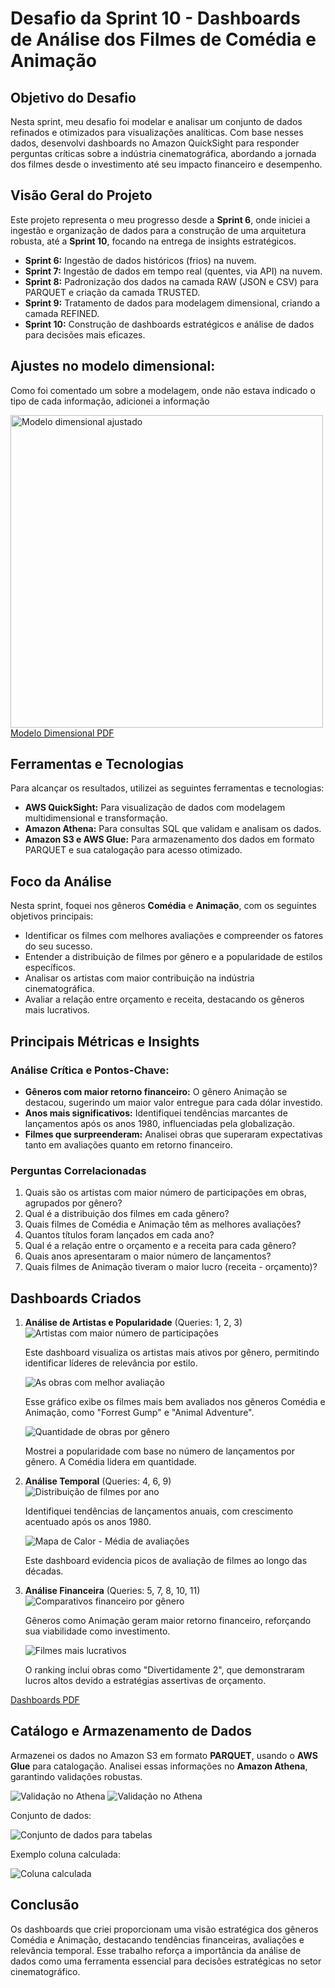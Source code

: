 <h1>Desafio da Sprint 10 - Dashboards de Análise dos Filmes de Comédia e Animação</h1>

<h2>Objetivo do Desafio</h2>
<p>
    Nesta sprint, meu desafio foi modelar e analisar um conjunto de dados refinados e otimizados para
    visualizações analíticas. Com base nesses dados, desenvolvi dashboards no Amazon QuickSight
    para responder perguntas críticas sobre a indústria cinematográfica, abordando a jornada dos filmes desde o investimento até seu impacto financeiro e desempenho.
</p>

<h2>Visão Geral do Projeto</h2>
<p>
    Este projeto representa o meu progresso desde a <strong>Sprint 6</strong>, onde iniciei a ingestão e organização de dados para a construção de uma arquitetura robusta, até a <strong>Sprint 10</strong>, focando na entrega de insights estratégicos.
</p>
<ul>
    <li><strong>Sprint 6:</strong> Ingestão de dados históricos (frios) na nuvem.</li>
    <li><strong>Sprint 7:</strong> Ingestão de dados em tempo real (quentes, via API) na nuvem.</li>
    <li><strong>Sprint 8:</strong> Padronização dos dados na camada RAW (JSON e CSV) para PARQUET e criação da camada TRUSTED.</li>
    <li><strong>Sprint 9:</strong> Tratamento de dados para modelagem dimensional, criando a camada REFINED.</li>
    <li><strong>Sprint 10:</strong> Construção de dashboards estratégicos e análise de dados para decisões mais eficazes.</li>
</ul>

<h2>Ajustes no modelo dimensional:</h2>
<p>Como foi comentado um sobre a modelagem, onde não estava indicado o tipo de cada informação, adicionei a informação</p>
<img src="../Evidencias/modeloDimensional.png" alt="Modelo dimensional ajustado" width= 500px>
<a href="Modelagem.pdf">Modelo Dimensional PDF</a>

<h2>Ferramentas e Tecnologias</h2>
<p>
    Para alcançar os resultados, utilizei as seguintes ferramentas e tecnologias:
</p>
<ul>
    <li><strong>AWS QuickSight:</strong> Para visualização de dados com modelagem multidimensional e transformação.</li>
    <li><strong>Amazon Athena:</strong> Para consultas SQL que validam e analisam os dados.</li>
    <li><strong>Amazon S3 e AWS Glue:</strong> Para armazenamento dos dados em formato PARQUET e sua catalogação para acesso otimizado.</li>
</ul>

<h2>Foco da Análise</h2>
<p>
    Nesta sprint, foquei nos gêneros <strong>Comédia</strong> e <strong>Animação</strong>, com os seguintes objetivos principais:
</p>
<ul>
    <li>Identificar os filmes com melhores avaliações e compreender os fatores do seu sucesso.</li>
    <li>Entender a distribuição de filmes por gênero e a popularidade de estilos específicos.</li>
    <li>Analisar os artistas com maior contribuição na indústria cinematográfica.</li>
    <li>Avaliar a relação entre orçamento e receita, destacando os gêneros mais lucrativos.</li>
</ul>

<h2>Principais Métricas e Insights</h2>
<h3>Análise Crítica e Pontos-Chave:</h3>
<ul>
    <li><strong>Gêneros com maior retorno financeiro:</strong> O gênero Animação se destacou, sugerindo um maior valor entregue para cada dólar investido.</li>
    <li><strong>Anos mais significativos:</strong> Identifiquei tendências marcantes de lançamentos após os anos 1980, influenciadas pela globalização.</li>
    <li><strong>Filmes que surpreenderam:</strong> Analisei obras que superaram expectativas tanto em avaliações quanto em retorno financeiro.</li>
</ul>

<h3>Perguntas Correlacionadas</h3>
<ol>
    <li>Quais são os artistas com maior número de participações em obras, agrupados por gênero?</li>
    <li>Qual é a distribuição dos filmes em cada gênero?</li>
    <li>Quais filmes de Comédia e Animação têm as melhores avaliações?</li>
    <li>Quantos títulos foram lançados em cada ano?</li>
    <li>Qual é a relação entre o orçamento e a receita para cada gênero?</li>
    <li>Quais anos apresentaram o maior número de lançamentos?</li>
    <li>Quais filmes de Animação tiveram o maior lucro (receita - orçamento)?</li>
</ol>

<h2>Dashboards Criados</h2>
<ol>
    <li><strong>Análise de Artistas e Popularidade</strong> (Queries: 1, 2, 3)</li>
    <img src="../Evidencias/topArtistasPorObras.png" alt="Artistas com maior número de participações">
    <p>Este dashboard visualiza os artistas mais ativos por gênero, permitindo identificar líderes de relevância por estilo.</p>
    <img src="../Evidencias/obrasComMelhoresAvaliações.png" alt="As obras com melhor avaliação">
    <p>Esse gráfico exibe os filmes mais bem avaliados nos gêneros Comédia e Animação, como "Forrest Gump" e "Animal Adventure".</p>
    <img src="../Evidencias/distribuiçãoObrasGenero.png" alt="Quantidade de obras por gênero">
    <p>Mostrei a popularidade com base no número de lançamentos por gênero. A Comédia lidera em quantidade.</p>
    <li><strong>Análise Temporal</strong> (Queries: 4, 6, 9)</li>
    <img src="../Evidencias/quantidadesLançamentoAno.png" alt="Distribuição de filmes por ano">
    <p>Identifiquei tendências de lançamentos anuais, com crescimento acentuado após os anos 1980.</p>
    <img src="../Evidencias/avaliaçõesPorAno.png" alt="Mapa de Calor - Média de avaliações">
    <p>Este dashboard evidencia picos de avaliação de filmes ao longo das décadas.</p>
    <li><strong>Análise Financeira</strong> (Queries: 5, 7, 8, 10, 11)</li>
    <img src="../Evidencias/comparativoFinanceiroGenero.png" alt="Comparativos financeiro por gênero">
    <p>Gêneros como Animação geram maior retorno financeiro, reforçando sua viabilidade como investimento.</p>
    <img src="../Evidencias/filmesMaisLucrativos.png" alt="Filmes mais lucrativos">
    <p>O ranking inclui obras como "Divertidamente 2", que demonstraram lucros altos devido a estratégias assertivas de orçamento.</p>
</ol>
<a href="../Desafio/Dashboards.pdf">Dashboards PDF</a>

<h2>Catálogo e Armazenamento de Dados</h2>
<p>
    Armazenei os dados no Amazon S3 em formato <strong>PARQUET</strong>, usando o <strong>AWS Glue</strong> para catalogação. Analisei essas informações no <strong>Amazon Athena</strong>, garantindo validações robustas.
</p>
<img src="../Evidencias/confirmandoDadosAthena.png" alt="Validação no Athena">
<img src="../Evidencias/confirmandoDadosAthena2.png" alt="Validação no Athena">
<p>Conjunto de dados:</p>
<img src="../Evidencias/conjunto_de_dados.png" alt="Conjunto de dados para tabelas">
<p>Exemplo coluna calculada:</p>
<img src="../Evidencias/colunaCalculada.png" alt="Coluna calculada">

<h2>Conclusão</h2>
<p>
    Os dashboards que criei proporcionam uma visão estratégica dos gêneros Comédia e Animação,
    destacando tendências financeiras, avaliações e relevância temporal. Esse trabalho reforça a importância da análise de dados como uma ferramenta essencial para decisões estratégicas no setor cinematográfico.
</p>

